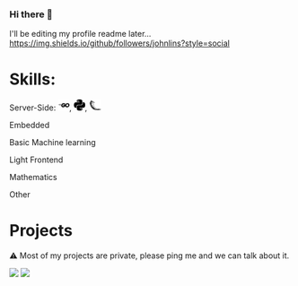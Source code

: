 ### Hi there 👋
I'll be editing my profile readme later...
https://img.shields.io/github/followers/johnlins?style=social

# Skills:

<style>
.icon {
  height: 10px;
  width: auto;
  }
</style>

Server-Side: <img src="go.svg" height="20px" style="fill: #00ADD8" fill="#00ADD8"/>, <img src="python.svg" height="20px" style="background-color: #00ADD8"/>, <img src="flask.svg" height="20px" color="#00ADD8"/>

Embedded

Basic Machine learning

Light Frontend

Mathematics

Other

# Projects
:warning: Most of my projects are private, please ping me and we can talk about it.

<img src="https://img.shields.io/github/commit-activity/m/johnlins/JohnLins"/>
<img src="https://img.shields.io/aur/last-modified/JohnLins"/>

<!--
**JohnLins/JohnLins** is a ✨ _special_ ✨ repository because its `README.md` (this file) appears on your GitHub profile.

Here are some ideas to get you started:

- 🔭 I’m currently working on ...
- 🌱 I’m currently learning ...
- 👯 I’m looking to collaborate on ...
- 🤔 I’m looking for help with ...
- 💬 Ask me about ...
- 📫 How to reach me: ...
- 😄 Pronouns: ...
- ⚡ Fun fact: ...
-->
